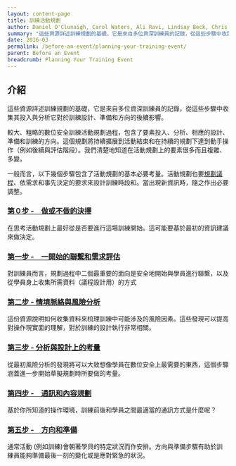 ```yaml
---
layout: content-page
title: 訓練活動規劃
author: Daniel O'Clunaigh, Carol Waters, Ali Ravi, Lindsay Beck, Chris Doten, Nick Sera-Leyva
summary: "這些資源詳述訓練規劃的基礎，它是來自多位資深訓練員的記錄，從這些步驟中收集相關投入，分析它對於訓練設計、準備和方向的後續影響。"
date: 2016-03
permalink: /before-an-event/planning-your-training-event/
parent: Before an Event
breadcrumb: Planning Your Training Event
---
```

## 介紹
這些資源詳述訓練規劃的基礎，它是來自多位資深訓練員的記錄，從這些步驟中收集其投入與分析它對於訓練設計、準備和方向的後續影響。

較大、粗略的數位安全訓練活動規劃過程，包含了要素投入、分析、相應的設計、準備和訓練的方向。這個規劃將持續擴展到活動結束和在持續的規劃下達到動手操作（例如後續與評估階段）。我們清楚地知道在活動規劃上的要素很多而且複雜、多變。

一般而言，以下幾個步驟包含了活動規劃的基本必要考量。活動規劃也要[規劃議程](/level-up/before-an-event/planning-your-event-agenda/)、依需求和事先決定的要求來設計訓練時段和。當出現新資訊時，隨之作出必要調整。 

### [第０步 -　做或不做的決擇](/level-up/before-an-event/planning-your-training-event/0-go-dontgo-decision/)
在思考活動規劃上最好從是否要進行這場訓練開始。這可能要基於最初的資訊建議來做決定。

### [第一步 -　一開始的聯繫和需求評估](/level-up/before-an-event/planning-your-training-event/1-initial-contact-assessing-need/)
對訓練員而言，規劃過程中二個最重要的面向是安全地開始與學員進行聯繫，以及從學員身上收集所需資料（議程設計用）的方式

### [第二步 - 情境脈絡與風險分析](/level-up/before-an-event/planning-your-training-event/2-context-risk-analysis/)
這份資源說明如何收集資料來梳理訓練中可能涉及的風險因素。這些發現可以提高對操作現實面的理解，對於訓練的設計執行非常相關。

### [第三步 - 分析與設計上的考量](/level-up/before-an-event/planning-your-training-event/3-analysis-design-considerations)
從最初風險分析的發現將可以大致想像學員在數位安全上最需要的東西，這個步驟涵蓋進一步開始草擬規劃時所要做的考量。

### [第四步 -　通訊和內容規劃](/level-up/before-an-event/planning-your-training-event/4-communications-content-planning/)
基於你所知道的操作環境，訓練前後和學員之間最適當的通訊方式是什麼呢？

### [第五步 -　方向和準備](/level-up/before-an-event/planning-your-training-event/5-orientation-preparation/)
通常活動 (例如訓練)會朝著學貝的特定狀況而作安排。方向與準備步驟有助於訓練員能夠準備最後一刻的變化或是應對緊急的狀況。
<br><br>


